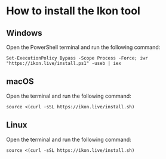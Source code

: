 # How to install the Ikon tool

## Windows

Open the PowerShell terminal and run the following command:

    Set-ExecutionPolicy Bypass -Scope Process -Force; iwr "https://ikon.live/install.ps1" -useb | iex

## macOS

Open the terminal and run the following command:

    source <(curl -sSL https://ikon.live/install.sh)

## Linux

Open the terminal and run the following command:

    source <(curl -sSL https://ikon.live/install.sh)
